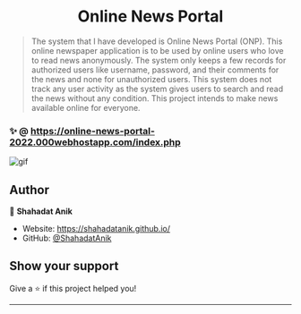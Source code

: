 <h1 align="center">Online News Portal</h1>

> The system that I have developed is Online News Portal (ONP). This online newspaper application is to be used by online users who love to read news anonymously. The system only keeps a few records for authorized users like username, password, and their comments for the news and none for unauthorized users. This system does not track any user activity as the system gives users to search and read the news without any condition. This project intends to make news available online for everyone.

### ✨ @ https://online-news-portal-2022.000webhostapp.com/index.php
![gif](https://us-east-1.tixte.net/uploads/anik.needs.rest/image.png)


<!-- ***
## Install

```sh
git clone https://github.com/dhravya/typemonkey && pip install -r typemonkey/requirements.txt
```

## Usage

```sh
py typemonkey/main.py
``` -->

## Author

👤 **Shahadat Anik**

* Website: https://shahadatanik.github.io/
* GitHub: [@ShahadatAnik](https://github.com/ShahadatAnik)

## Show your support

Give a ⭐️ if this project helped you!

***
